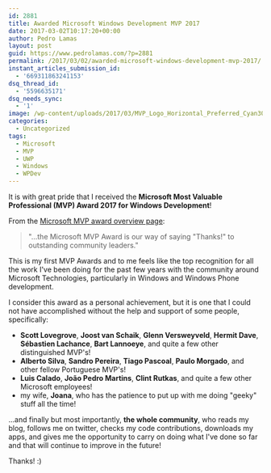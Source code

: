 ```yaml
---
id: 2881
title: Awarded Microsoft Windows Development MVP 2017
date: 2017-03-02T10:17:20+00:00
author: Pedro Lamas
layout: post
guid: https://www.pedrolamas.com/?p=2881
permalink: /2017/03/02/awarded-microsoft-windows-development-mvp-2017/
instant_articles_submission_id:
  - '669311863241153'
dsq_thread_id:
  - '5596635171'
dsq_needs_sync:
  - '1'
image: /wp-content/uploads/2017/03/MVP_Logo_Horizontal_Preferred_Cyan300_RGB_300ppi.png
categories:
  - Uncategorized
tags:
  - Microsoft
  - MVP
  - UWP
  - Windows
  - WPDev
---
```


It is with great pride that I received the **Microsoft Most Valuable Professional (MVP) Award 2017 for Windows Development**!

From the [Microsoft MVP award overview page](https://mvp.microsoft.com/en-us/overview):

> "...the Microsoft MVP Award is our way of saying "Thanks!" to outstanding community leaders."

This is my first MVP Awards and to me feels like the top recognition for all the work I've been doing for the past few years with the community around Microsoft Technologies, particularly in Windows and Windows Phone development.

I consider this award as a personal achievement, but it is one that I could not have accomplished without the help and support of some people, specifically:

- **Scott Lovegrove**, **Joost van Schaik**, **Glenn Versweyveld**, **Hermit Dave**, **Sébastien Lachance**, **Bart Lannoeye**, and quite a few other distinguished MVP's!
- **Alberto Silva**, **Sandro Pereira**, **Tiago Pascoal**, **Paulo Morgado**, and other fellow Portuguese MVP's!
- **Luis Calado**, **João Pedro Martins**, **Clint Rutkas**, and quite a few other Microsoft employees!
- my wife, **Joana**, who has the patience to put up with me doing "geeky" stuff all the time!

...and finally but most importantly, **the whole community**, who reads my blog, follows me on twitter, checks my code contributions, downloads my apps, and gives me the opportunity to carry on doing what I've done so far and that will continue to improve in the future!

Thanks! :)
